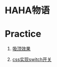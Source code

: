 # HAHA物语

# Practice

1. [吸顶效果](https://codebyalvin.github.io/demos/IntersectionObserver.html)

2. [css实现switch开关](https://codebyalvin.github.io/demos/switch.html)